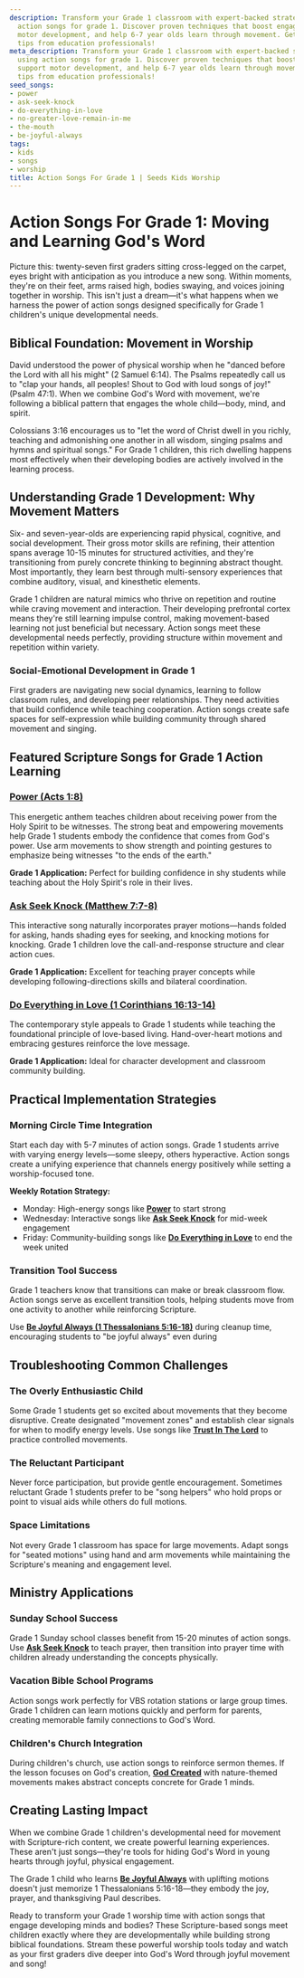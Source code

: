 ```yaml
---
description: Transform your Grade 1 classroom with expert-backed strategies for using
  action songs for grade 1. Discover proven techniques that boost engagement, support
  motor development, and help 6-7 year olds learn through movement. Get practical
  tips from education professionals!
meta_description: Transform your Grade 1 classroom with expert-backed strategies for
  using action songs for grade 1. Discover proven techniques that boost engagement,
  support motor development, and help 6-7 year olds learn through movement. Get practical
  tips from education professionals!
seed_songs:
- power
- ask-seek-knock
- do-everything-in-love
- no-greater-love-remain-in-me
- the-mouth
- be-joyful-always
tags:
- kids
- songs
- worship
title: Action Songs For Grade 1 | Seeds Kids Worship
---
```

# Action Songs For Grade 1: Moving and Learning God's Word

Picture this: twenty-seven first graders sitting cross-legged on the carpet, eyes bright with anticipation as you introduce a new song. Within moments, they're on their feet, arms raised high, bodies swaying, and voices joining together in worship. This isn't just a dream—it's what happens when we harness the power of action songs designed specifically for Grade 1 children's unique developmental needs.

## Biblical Foundation: Movement in Worship

David understood the power of physical worship when he "danced before the Lord with all his might" (2 Samuel 6:14). The Psalms repeatedly call us to "clap your hands, all peoples! Shout to God with loud songs of joy!" (Psalm 47:1). When we combine God's Word with movement, we're following a biblical pattern that engages the whole child—body, mind, and spirit.

Colossians 3:16 encourages us to "let the word of Christ dwell in you richly, teaching and admonishing one another in all wisdom, singing psalms and hymns and spiritual songs." For Grade 1 children, this rich dwelling happens most effectively when their developing bodies are actively involved in the learning process.

## Understanding Grade 1 Development: Why Movement Matters

Six- and seven-year-olds are experiencing rapid physical, cognitive, and social development. Their gross motor skills are refining, their attention spans average 10-15 minutes for structured activities, and they're transitioning from purely concrete thinking to beginning abstract thought. Most importantly, they learn best through multi-sensory experiences that combine auditory, visual, and kinesthetic elements.

Grade 1 children are natural mimics who thrive on repetition and routine while craving movement and interaction. Their developing prefrontal cortex means they're still learning impulse control, making movement-based learning not just beneficial but necessary. Action songs meet these developmental needs perfectly, providing structure within movement and repetition within variety.

### Social-Emotional Development in Grade 1

First graders are navigating new social dynamics, learning to follow classroom rules, and developing peer relationships. They need activities that build confidence while teaching cooperation. Action songs create safe spaces for self-expression while building community through shared movement and singing.

## Featured Scripture Songs for Grade 1 Action Learning

### **[Power (Acts 1:8)](https://seedskidsworship.com/product/power-acts-18/)**
This energetic anthem teaches children about receiving power from the Holy Spirit to be witnesses. The strong beat and empowering movements help Grade 1 students embody the confidence that comes from God's power. Use arm movements to show strength and pointing gestures to emphasize being witnesses "to the ends of the earth."

**Grade 1 Application:** Perfect for building confidence in shy students while teaching about the Holy Spirit's role in their lives.

### **[Ask Seek Knock (Matthew 7:7-8)](https://seedskidsworship.com/product/ask-seek-knock-matthew-77-8-2/)**
This interactive song naturally incorporates prayer motions—hands folded for asking, hands shading eyes for seeking, and knocking motions for knocking. Grade 1 children love the call-and-response structure and clear action cues.

**Grade 1 Application:** Excellent for teaching prayer concepts while developing following-directions skills and bilateral coordination.

### **[Do Everything in Love (1 Corinthians 16:13-14)](https://seedskidsworship.com/product/do-everything-in-love-1-corinthians-1613-14-2/)**
The contemporary style appeals to Grade 1 students while teaching the foundational principle of love-based living. Hand-over-heart motions and embracing gestures reinforce the love message.

**Grade 1 Application:** Ideal for character development and classroom community building.

## Practical Implementation Strategies

### Morning Circle Time Integration
Start each day with 5-7 minutes of action songs. Grade 1 students arrive with varying energy levels—some sleepy, others hyperactive. Action songs create a unifying experience that channels energy positively while setting a worship-focused tone.

**Weekly Rotation Strategy:**
- Monday: High-energy songs like **[Power](https://seedskidsworship.com/product/power-acts-18/)** to start strong
- Wednesday: Interactive songs like **[Ask Seek Knock](https://seedskidsworship.com/product/ask-seek-knock-matthew-77-8-2/)** for mid-week engagement  
- Friday: Community-building songs like **[Do Everything in Love](https://seedskidsworship.com/product/do-everything-in-love-1-corinthians-1613-14-2/)** to end the week united

### Transition Tool Success
Grade 1 teachers know that transitions can make or break classroom flow. Action songs serve as excellent transition tools, helping students move from one activity to another while reinforcing Scripture.

Use **[Be Joyful Always (1 Thessalonians 5:16-18)](https://seedskidsworship.com/product/joyful-always-1-thessalonians-516-18/)** during cleanup time, encouraging students to "be joyful always" even during

## Troubleshooting Common Challenges

### The Overly Enthusiastic Child
Some Grade 1 students get so excited about movements that they become disruptive. Create designated "movement zones" and establish clear signals for when to modify energy levels. Use songs like **[Trust In The Lord](https://seedskidsworship.com/product/trust-in-the-lord-proverbs-35-6/)** to practice controlled movements.

### The Reluctant Participant
Never force participation, but provide gentle encouragement. Sometimes reluctant Grade 1 students prefer to be "song helpers" who hold props or point to visual aids while others do full motions.

### Space Limitations
Not every Grade 1 classroom has space for large movements. Adapt songs for "seated motions" using hand and arm movements while maintaining the Scripture's meaning and engagement level.

## Ministry Applications

### Sunday School Success
Grade 1 Sunday school classes benefit from 15-20 minutes of action songs. Use **[Ask Seek Knock](https://seedskidsworship.com/product/ask-seek-knock-matthew-77-8-2/)** to teach prayer, then transition into prayer time with children already understanding the concepts physically.

### Vacation Bible School Programs
Action songs work perfectly for VBS rotation stations or large group times. Grade 1 children can learn motions quickly and perform for parents, creating memorable family connections to God's Word.

### Children's Church Integration
During children's church, use action songs to reinforce sermon themes. If the lesson focuses on God's creation, **[God Created](https://seedskidsworship.com/product/god-created-genesis-11/)** with nature-themed movements makes abstract concepts concrete for Grade 1 minds.

## Creating Lasting Impact

When we combine Grade 1 children's developmental need for movement with Scripture-rich content, we create powerful learning experiences. These aren't just songs—they're tools for hiding God's Word in young hearts through joyful, physical engagement.

The Grade 1 child who learns **[Be Joyful Always](https://seedskidsworship.com/product/joyful-always-1-thessalonians-516-18/)** with uplifting motions doesn't just memorize 1 Thessalonians 5:16-18—they embody the joy, prayer, and thanksgiving Paul describes.

Ready to transform your Grade 1 worship time with action songs that engage developing minds and bodies? These Scripture-based songs meet children exactly where they are developmentally while building strong biblical foundations. Stream these powerful worship tools today and watch as your first graders dive deeper into God's Word through joyful movement and song!

<script type="application/ld+json">
{
  "@context": "https://schema.org",
  "@type": "Article",
  "headline": "Action Songs For Grade 1",
  "author": {
    "@type": "Organization",
    "name": "Seeds Kids Worship"
  },
  "publisher": {
    "@type": "Organization",
    "name": "Seeds Kids Worship",
    "logo": {
      "@type": "ImageObject",
      "url": "https://seedskidsworship.com/logo.png"
    }
  },
  "datePublished": "2025-09-02T15:57:00.667880",
  "dateModified": "2025-09-02T15:57:00.667922",
  "description": "Transform your Grade 1 classroom with expert-backed strategies for using action songs for grade 1. Discover proven techniques that boost engagement, support mot",
  "mainEntityOfPage": {
    "@type": "WebPage",
    "@id": "https://seedskidsworship.com/activities/action-songs-for-grade-1/"
  }
}
</script>

<script type="application/ld+json">
{
  "@context": "https://schema.org",
  "@type": "Product",
  "name": "Power",
  "description": "Energetic song about receiving power from the Holy Spirit to be witnesses from Acts 1:8",
  "url": "https://seedskidsworship.com/product/power-acts-18/",
  "brand": {
    "@type": "Brand",
    "name": "Seeds Kids Worship"
  },
  "category": "Children's Christian Music",
  "album": "Power"
}
</script>

<script type="application/ld+json">
{
  "@context": "https://schema.org",
  "@type": "Product",
  "name": "Ask Seek Knock",
  "description": "Interactive worship song teaching children Jesus' promise about asking seeking and knocking in prayer",
  "url": "https://seedskidsworship.com/product/ask-seek-knock-matthew-77-8-2/",
  "brand": {
    "@type": "Brand",
    "name": "Seeds Kids Worship"
  },
  "category": "Children's Christian Music",
  "album": "Seeds of Courage"
}
</script>

<script type="application/ld+json">
